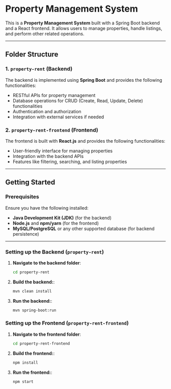 # Property Management System

This is a **Property Management System** built with a Spring Boot backend and a React frontend. It allows users to manage properties, handle listings, and perform other related operations.

---

## Folder Structure

### 1. `property-rent` (Backend)
The backend is implemented using **Spring Boot** and provides the following functionalities:
- RESTful APIs for property management
- Database operations for CRUD (Create, Read, Update, Delete) functionalities
- Authentication and authorization
- Integration with external services if needed

### 2. `property-rent-frontend` (Frontend)
The frontend is built with **React.js** and provides the following functionalities:
- User-friendly interface for managing properties
- Integration with the backend APIs
- Features like filtering, searching, and listing properties

---

## Getting Started

### Prerequisites
Ensure you have the following installed:
- **Java Development Kit (JDK)** (for the backend)
- **Node.js** and **npm/yarn** (for the frontend)
- **MySQL/PostgreSQL** or any other supported database (for backend persistence)

---

### Setting up the Backend (`property-rent`)

1. **Navigate to the backend folder**:
   ```bash
   cd property-rent
2. **Build the backend:**:
    ```bash
   mvn clean install
3. **Run the backend:**:
    ```bash
   mvn spring-boot:run

### Setting up the Frontend (`property-rent-frontend`)

1. **Navigate to the frontend folder**:
    ```bash
   cd property-rent-frontend
    
2. **Build the frontend:**:
   ```bash
   npm install
   
3. **Run the frontend:**:
    ```bash
   npm start


   

